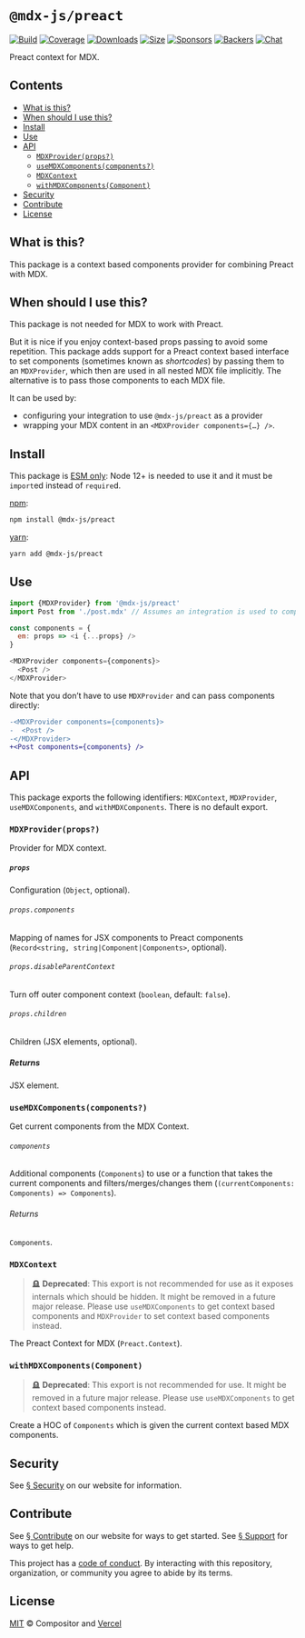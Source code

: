 # `@mdx-js/preact`

[![Build][build-badge]][build]
[![Coverage][coverage-badge]][coverage]
[![Downloads][downloads-badge]][downloads]
[![Size][size-badge]][size]
[![Sponsors][sponsors-badge]][collective]
[![Backers][backers-badge]][collective]
[![Chat][chat-badge]][chat]

Preact context for MDX.

## Contents

*   [What is this?](#what-is-this)
*   [When should I use this?](#when-should-i-use-this)
*   [Install](#install)
*   [Use](#use)
*   [API](#api)
    *   [`MDXProvider(props?)`](#mdxproviderprops)
    *   [`useMDXComponents(components?)`](#usemdxcomponentscomponents)
    *   [`MDXContext`](#mdxcontext)
    *   [`withMDXComponents(Component)`](#withmdxcomponentscomponent)
*   [Security](#security)
*   [Contribute](#contribute)
*   [License](#license)

## What is this?

This package is a context based components provider for combining Preact with
MDX.

## When should I use this?

This package is not needed for MDX to work with Preact.

But it is nice if you enjoy context-based props passing to avoid some
repetition.
This package adds support for a Preact context based interface to set components
(sometimes known as *shortcodes*) by passing them to an `MDXProvider`, which
then are used in all nested MDX file implicitly.
The alternative is to pass those components to each MDX file.

It can be used by:

*   configuring your integration to use `@mdx-js/preact` as a provider
*   wrapping your MDX content in an `<MDXProvider components={…} />`.

## Install

This package is [ESM only](https://gist.github.com/sindresorhus/a39789f98801d908bbc7ff3ecc99d99c):
Node 12+ is needed to use it and it must be `import`ed instead of `require`d.

[npm][]:

```sh
npm install @mdx-js/preact
```

[yarn][]:

```sh
yarn add @mdx-js/preact
```

## Use

```js
import {MDXProvider} from '@mdx-js/preact'
import Post from './post.mdx' // Assumes an integration is used to compile MDX -> JS.

const components = {
  em: props => <i {...props} />
}

<MDXProvider components={components}>
  <Post />
</MDXProvider>
```

Note that you don’t have to use `MDXProvider` and can pass components
directly:

```diff
-<MDXProvider components={components}>
-  <Post />
-</MDXProvider>
+<Post components={components} />
```

## API

This package exports the following identifiers: `MDXContext`, `MDXProvider`,
`useMDXComponents`, and `withMDXComponents`.
There is no default export.

### `MDXProvider(props?)`

Provider for MDX context.

##### `props`

Configuration (`Object`, optional).

###### `props.components`

Mapping of names for JSX components to Preact components
(`Record<string, string|Component|Components>`, optional).

###### `props.disableParentContext`

Turn off outer component context (`boolean`, default: `false`).

###### `props.children`

Children (JSX elements, optional).

##### Returns

JSX element.

### `useMDXComponents(components?)`

Get current components from the MDX Context.

###### `components`

Additional components (`Components`) to use or a function that takes the current
components and filters/merges/changes them (`(currentComponents: Components) =>
Components`).

###### Returns

`Components`.

### `MDXContext`

> 🪦 **Deprecated**: This export is not recommended for use as it exposes
> internals which should be hidden.
> It might be removed in a future major release.
> Please use `useMDXComponents` to get context based components and
> `MDXProvider` to set context based components instead.

The Preact Context for MDX (`Preact.Context`).

### `withMDXComponents(Component)`

> 🪦 **Deprecated**: This export is not recommended for use.
> It might be removed in a future major release.
> Please use `useMDXComponents` to get context based components instead.

Create a HOC of `Components` which is given the current context based MDX
components.

## Security

See [§ Security](#) on our website for information.

## Contribute

See [§ Contribute][contribute] on our website for ways to get started.
See [§ Support][support] for ways to get help.

This project has a [code of conduct][coc].
By interacting with this repository, organization, or community you agree to
abide by its terms.

## License

[MIT][] © Compositor and [Vercel][]

[build-badge]: https://github.com/mdx-js/mdx/workflows/main/badge.svg

[build]: https://github.com/mdx-js/mdx/actions

[coverage-badge]: https://img.shields.io/codecov/c/github/mdx-js/mdx/main.svg

[coverage]: https://codecov.io/github/mdx-js/mdx

[downloads-badge]: https://img.shields.io/npm/dm/@mdx-js/preact.svg

[downloads]: https://www.npmjs.com/package/@mdx-js/preact

[size-badge]: https://img.shields.io/bundlephobia/minzip/@mdx-js/preact.svg

[size]: https://bundlephobia.com/result?p=@mdx-js/preact

[sponsors-badge]: https://opencollective.com/unified/sponsors/badge.svg

[backers-badge]: https://opencollective.com/unified/backers/badge.svg

[collective]: https://opencollective.com/unified

[chat-badge]: https://img.shields.io/badge/chat-discussions-success.svg

[chat]: https://github.com/mdx-js/mdx/discussions

[npm]: https://docs.npjs.com/cli/install

[yarn]: https://classic.yarnpkg.com/docs/cli/add/

[contribute]: https://v2.mdxjs.com/contributing/

[support]: https://v2.mdxjs.com/support/

[coc]: https://github.com/mdx-js/.github/blob/master/code-of-conduct.md

[mit]: license

[vercel]: https://vercel.com
